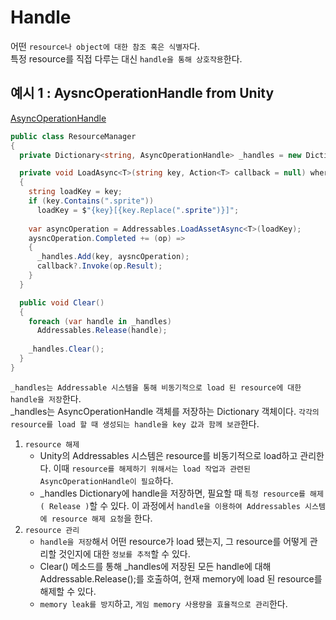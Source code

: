 # Handle

어떤 `resource나 object에 대한 참조 혹은 식별자`다.</br>
특정 resource를 직접 다루는 대신 `handle을 통해 상호작용`한다.</br>

## 예시 1 : AysncOperationHandle from Unity
[AsyncOperationHandle](/5_Unity/Unity_S1/1_Managers/4_Memory_Policy.md) </br>
```c#
public class ResourceManager
{
  private Dictionary<string, AsyncOperationHandle> _handles = new Dictionary<string, AsyncOperationHandle>();

  private void LoadAsync<T>(string key, Action<T> callback = null) where T : UnityEngine.Object
  {
    string loadKey = key;
    if (key.Contains(".sprite"))
      loadKey = $"{key}[{key.Replace(".sprite")}]";
    
    var asyncOperation = Addressables.LoadAssetAsync<T>(loadKey);
    aysncOperation.Completed += (op) =>
    {
      _handles.Add(key, aysncOperation);
      callback?.Invoke(op.Result);
    }
  }

  public void Clear()
  {
    foreach (var handle in _handles)
      Addressables.Release(handle);
    
    _handles.Clear();
  }
}
```
`_handles는 Addressable 시스템을 통해 비동기적으로 load 된 resource에 대한 handle을 저장`한다.</br>
_handles는 AsyncOperationHandle 객체를 저장하는 Dictionary 객체이다. `각각의 resource를 load 할 때 생성되는 handle을 key 값과 함께 보관`한다.</br>

1. `resource 해제`
   - Unity의 Addressables 시스템은 resource를 비동기적으로 load하고 관리한다. 이때 `resource를 해제하기 위해서는 load 작업과 관련된 AsyncOperationHandle이 필요`하다.
   - _handles Dictionary에 handle을 저장하면, 필요할 때 `특정 resource를 해제( Release )`할 수 있다. 이 과정에서 `handle을 이용하여 Addressables 시스템에 resource 해제 요청`을 한다.
2. `resource 관리`
   - `handle을 저장`해서 어떤 resource가 load 됐는지, 그 resource를 어떻게 관리할 것인지에 대한 `정보를 추적`할 수 있다.
   - Clear() 메소드를 통해 _handles에 저장된 모든 handle에 대해 Addressable.Release();를 호출하여, 현재 memory에 load 된 resource를 해제할 수 있다.
   - `memory leak를 방지`하고, `게임 memory 사용량을 효율적으로 관리`한다.
